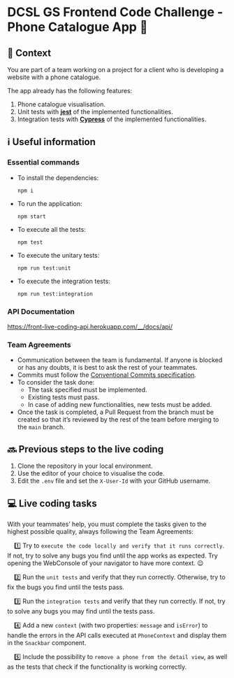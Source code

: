 # DCSL GS Frontend Code Challenge - Phone Catalogue App 📱

## 💭 Context

You are part of a team working on a project for a client who is developing a website with a phone catalogue.

The app already has the following features:

1. Phone catalogue visualisation.
2. Unit tests with __[jest](https://jestjs.io/)__ of the implemented functionalities.
3. Integration tests with __[Cypress](https://www.cypress.io/)__ of the implemented functionalities.

## ℹ️ Useful information

### __Essential commands__

- To install the dependencies:

   ```
   npm i
   ```

- To run the application:

   ```
   npm start
   ```

- To execute all the tests:

   ```
   npm test
   ```

- To execute the unitary tests:

   ```
   npm run test:unit
   ```

- To execute the integration tests:

   ```
   npm run test:integration
   ```

### __API Documentation__

https://front-live-coding-api.herokuapp.com/__/docs/api/

### __Team Agreements__

- Communication between the team is fundamental. If anyone is blocked or has any doubts, it is best to ask the rest of your teammates.
- Commits must follow the [Conventional Commits specification](https://www.conventionalcommits.org/en/v1.0.0/).
- To consider the task done:
   - The task specified must be implemented.
   - Existing tests must pass.
   - In case of adding new functionalities, new tests must be added.
- Once the task is completed, a Pull Request from the branch must be created so that it’s reviewed by the rest of the team before merging to the `main` branch.

## 🔜 Previous steps to the live coding

1. Clone the repository in your local environment.
2. Use the editor of your choice to visualise the code.
3. Edit the `.env` file and set the `X-User-Id` with your GitHub username.

## 💻 Live coding tasks

With your teammates’ help, you must complete the tasks given to the highest possible quality, always following the Team Agreements:

&nbsp;&nbsp;&nbsp;&nbsp;1️⃣ Try to `execute the code locally and verify that it runs correctly`. If not, try to solve any bugs you find until the app works as expected. Try opening the WebConsole of your navigator to have more context. 😉

&nbsp;&nbsp;&nbsp;&nbsp;2️⃣ Run the `unit tests` and verify that they run correctly. Otherwise, try to fix the bugs you find until the tests pass.

&nbsp;&nbsp;&nbsp;&nbsp;3️⃣ Run the `integration tests` and verify that they run correctly. If not, try to solve any bugs you may find until the tests pass.

&nbsp;&nbsp;&nbsp;&nbsp;4️⃣ Add a new `context` (with two properties: `message` and `isError`) to handle the errors in the API calls executed at `PhoneContext` and display them in the `Snackbar` component.

&nbsp;&nbsp;&nbsp;&nbsp;5️⃣ Include the possibility to `remove a phone from the detail view`, as well as the tests that check if the functionality is working correctly.
